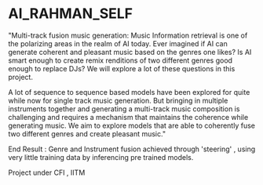 # AI_RAHMAN_SELF
"Multi-track fusion music generation: Music Information retrieval is one of the polarizing areas in the realm of AI today. Ever imagined if AI can generate coherent
and pleasant music based on the genres one likes? Is AI smart enough to create remix renditions of two different genres good
enough to replace DJs? We will explore a lot of these questions in this project.

A lot of sequence to sequence based models have been explored for quite while now for single track music generation. But bringing in multiple instruments together and generating a multi-track music composition is challenging and requires a mechanism that maintains the coherence while generating music. We aim to explore models that are able to coherently fuse two  different genres and create pleasant music."

End Result : Genre and Instrument fusion achieved through 'steering' , using very little training data by inferencing pre trained models.

Project under CFI , IITM
